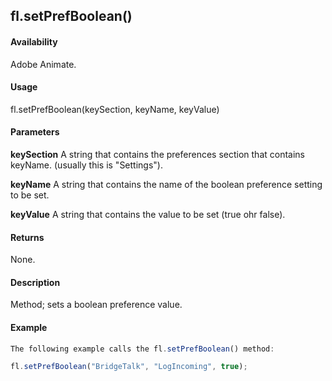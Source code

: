 ## fl.setPrefBoolean()

#### Availability

Adobe Animate.

#### Usage

fl.setPrefBoolean(keySection, keyName, keyValue)

#### Parameters

**keySection** A string that contains the preferences section that contains keyName. (usually this is "Settings").

**keyName** A string that contains the name of the boolean preference setting to be set.

**keyValue** A string that contains the value to be set (true ohr false).

#### Returns

None.

#### Description

Method; sets a boolean preference value.

#### Example

```javascript
The following example calls the fl.setPrefBoolean() method:

fl.setPrefBoolean("BridgeTalk", "LogIncoming", true);

```